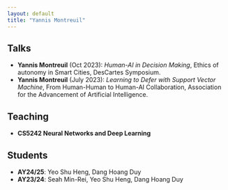 ```yaml
---
layout: default
title: "Yannis Montreuil"
---
```


## Talks

- **Yannis Montreuil** (Oct 2023): *Human-AI in Decision Making*, Ethics of autonomy in Smart Cities, DesCartes Symposium.
- **Yannis Montreuil** (July 2023): *Learning to Defer with Support Vector Machine*, From Human-Human to Human-AI Collaboration, Association for the Advancement of Artificial Intelligence.

## Teaching

- **CS5242 Neural Networks and Deep Learning**

## Students

- **AY24/25**: Yeo Shu Heng, Dang Hoang Duy
- **AY23/24**: Seah Min-Rei, Yeo Shu Heng, Dang Hoang Duy
